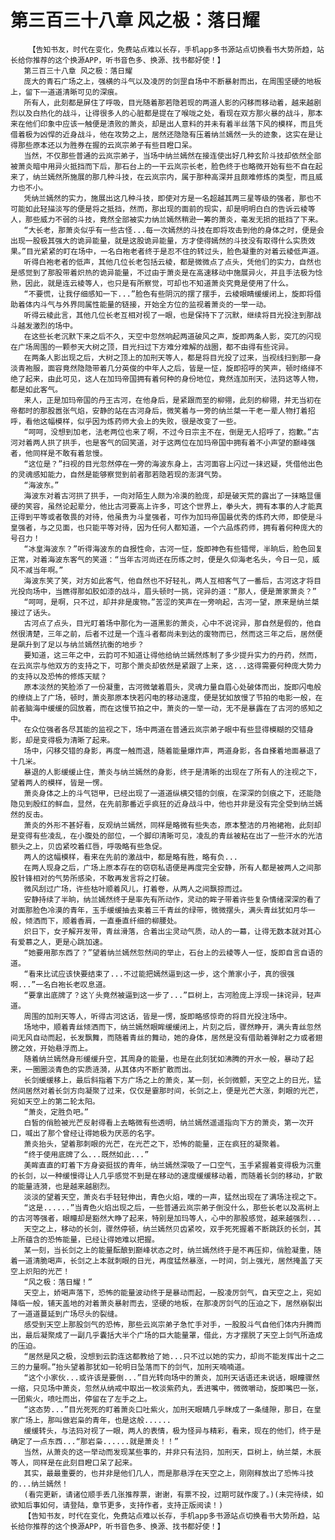 # 第三百三十八章 风之极：落日耀
        【告知书友，时代在变化，免费站点难以长存，手机app多书源站点切换看书大势所趋，站长给你推荐的这个换源APP，听书音色多、换源、找书都好使！】
       第三百三十八章 风之极：落日耀
       庞大的青石广场之上，强横的斗气以及凌厉的剑罡自场中不断暴射而出，在周围坚硬的地板上，留下一道道清晰可见的深痕。
       所有人，此刻都是屏住了呼吸，目光随着那若隐若现的两道人影的闪移而移动着，越来越剧烈以及白热化的战斗，让得很多人的心脏都是提在了喉咙之处，看现在双方那火暴的战斗，那本来在他们印象中应该一触便是溃败的萧炎，却是出人意料的并未有着半丝落下风的模样，而且凭借着极为凶悍的近身战斗，他在攻势之上，居然还隐隐有压着纳兰嫣然一头的迹象，这实在是让得那些原本还以为胜券在握的云岚宗弟子有些目瞪口呆。
       当然，不仅那些普通的云岚宗弟子，当场中纳兰嫣然在接连使出好几种玄阶斗技却依然全部被萧炎暗中用异火抵挡而下后，那石台上的一干云岚宗长老，脸色终于也略微开始有些不自在起来了，纳兰嫣然所施展的那几种斗技，在云岚宗内，属于那种高深并且颇难修炼的类型，而且威力也不小。
       凭纳兰嫣然的实力，施展出这几种斗技，即使对方是一名超越其两三星等级的强者，那也不可能如此轻描淡写的便是将之抵挡，然而，那出现的面前的现实，却是明明白白的告诉云棱等人，那些威力不弱的斗技，竟然全部被实力纳兰嫣然稍逊一筹的萧炎，毫发无损的抵挡了下来。
       “大长老，那萧炎似乎有一些古怪...每一次嫣然的斗技在即将攻击到他的身体之时，便是会出现一股极其强大的诡异能量，就是这股诡异能量，方才使得嫣然的斗技没有取得什么实质效果。”目光紧紧的盯在场中，一名白袍老者终于是忍不住的转过头，脸色凝重的对着云棱低声道。
       听得白袍老者的低声，其他几位长老包括云棱，都是微微点了点头，凭他们的实力，自然也是感觉到了那股带着炽热的诡异能量，不过由于萧炎是在高速移动中施展异火，并且手法极为惗熟，因此，就是连云棱等人，也只是有所察觉，可却也不知道萧炎究竟是使用了什么。
       “不要慌，让我仔细感知一下...”脸色有些阴沉的摆了摆手，云棱眼睛缓缓闭上，旋即将借助着体内斗气与外界同属性能量的链接，开始全方位的监视着萧炎的一举一动。
       听得云棱此言，其他几位长老互相对视了一眼，也是保持下了沉默，继续将目光投注到那战斗越发激烈的场中。
       在这些长老沉默下来之后不久，天空中忽然响起两道破风之声，旋即两条人影，突兀的闪现在广场周围的一颗参天大树之顶，目光扫过下方难分难解的战圈，都不由得有些诧异。
       在两条人影出现之后，大树之顶上的加刑天等人，都是将目光投了过来，当视线扫到那一身淡青袍服，面容竟然隐隐带着几分英俊的中年人之后，皆是一怔，旋即招呼的笑声，顿时络绎不绝了起来，由此可见，这人在加玛帝国拥有着何种的身份地位，竟然连加刑天，法犸这等人物，都是如此客气。
       来人，正是加玛帝国的丹王古河，在他身后，是紧跟而至的柳翎，此刻的柳翎，并无当初在帝都时的那股嚣张气焰，安静的站在古河身后，微笑着与一旁的纳兰桀一干老一辈人物打着招呼，看他这幅模样，似乎因为炼药师大会上的失败，很是改变了一些。
       “呵呵，没想到加老，法老两位也来了啊，不过今日宗主不在，倒是无人招呼了，抱歉。”古河对着两人拱了拱手，也是客气的回笑道，对于这两位在加玛帝国中拥有着不小声望的巅峰强者，他同样是不敢有着怠慢。
       “这位是？”扫视的目光忽然停在一旁的海波东身上，古河面容上闪过一抹迟疑，凭借他出色的灵魂感知能力，自然是能够察觉到前者那若隐若现的澎湃气势。
       “海波东。”
       海波东对着古河拱了拱手，一向对陌生人颇为冷漠的脸庞，却是破天荒的露出了一抹略显僵硬的笑容，虽然论起辈分，他比古河要高上许多，可这个世界上，拳头大，拥有本事的人才能真正得到平等或者敬畏的对待，他虽贵为斗皇强者，可作为加玛帝国最优秀的炼药大师，即使是斗皇强者，与之见面，也只能平等对待，因为任何人都知道，一个六品炼药师，拥有着何种庞大的号召力！
       “冰皇海波东？”听得海波东的自报性命，古河一怔，旋即神色有些错愕，半晌后，脸色回复正常，对着海波东客气的笑道：“当年古河尚还在历练之时，便是久仰海老名头，今日一见，威风不减当年啊。”
       海波东笑了笑，对方如此客气，他自然也不好轻礼，两人互相客气了一番后，古河这才将目光投向场中，当瞧得那如胶如漆的战斗，眉头顿时一挑，诧异的道：“那人，便是萧家萧炎？”
       “呵呵，是啊，只不过，却并非是废物。”苦涩的笑声在一旁响起，古河一望，原来是纳兰桀接过了话头。
       古河点了点头，目光盯着场中那化为一道黑影的萧炎，心中不说诧异，那自然是假的，他自然很清楚，三年之前，后者不过是一个连斗者都尚未到达的废物而已，然而这三年之后，居然便是飙升到了足以与纳兰嫣然抗衡的地步？
       要知道，这三年之中，云韵可不知道让得他给纳兰嫣然炼制了多少提升实力的丹药，然而，在云岚宗与他双方的支持之下，可那个萧炎却依然是紧跟了上来，这...这得需要何种庞大势力的支持以及恐怖的修炼天赋？
       原本淡然的笑脸添了一份凝重，古河微皱着眉头，灵魂力量自眉心处破体而出，旋即闪电般的缭绕上了广场，顿时，萧炎那原本快若闪电的移动速度，便是犹如放慢了节拍的电影一般，在前者脑海中缓缓的回放着，而在这慢节拍之中，萧炎的一举一动，无不是暴露在了古河的感知之中。
       在众位强者各尽其能的监视之下，场中两道在普通云岚宗弟子眼中有些显得模糊的交错身影，却是变得极为清晰了起来。
       场中，闪移交错的身影，再度一触而退，随着能量爆炸声，两道身影，各自搽着地面暴退了十几米。
       暴退的人影缓缓止住，萧炎与纳兰嫣然的身影，终于是清晰的出现在了所有人的注视之下，望着两人的模样，皆是一愣。
       萧炎身体之上的斗气铠甲，已经出现了一道道纵横交错的剑痕，在深深的剑痕之下，还能隐隐见到殷红的鲜血，显然，在先前那番近乎疯狂的近身战斗中，他也并非是没有完全受到纳兰嫣然的反击。
       萧炎的外形不甚好看，反观纳兰嫣然，同样是略微有些失态，原本整洁的月袍裙袍，此刻却是变得有些凌乱，在小腹处的部位，一个脚印清晰可见，凌乱的青丝被粘在出了一些汗水的光洁额头之上，贝齿紧咬着红唇，呼吸略有些急促。
       两人的这幅模样，看来在先前的激战中，都是略有胜，略有负...
       在两人现身之后，广场上原本存在的窃窃私语便是再度完全安静，所有人都是被两人之间那股针锋相对的气势所感染，不敢再发言将之打破。
       微风刮过广场，许些枯叶顺着风儿，打着卷，从两人之间飘掠而过。
       安静持续了半晌，纳兰嫣然终于是率先有所动作，灵动的眸子带着许些复杂情绪深深的看了对面那脸色冷漠的青年，玉手缓缓抽去束着三千青丝的绿带，微微摆头，满头青丝犹如月华一般，倾洒而下，顺着香肩，一直垂直纤细的柳腰处。
       炽日下，女子解开发带，青丝滑落，合着出尘灵动气质，动人的一幕，让得无数本就对其心有爱慕之人，更是心跳加速。
       “她要用那东西了？”望着纳兰嫣然忽然间的举止，石台上的云棱等人一怔，旋即自言自语的道。
       “看来比试应该快要结束了...不过能把嫣然逼到这一步，这个萧家小子，真的很强啊...”一名白袍长老叹息道。
       “要拿出底牌了？这丫头竟然被逼到这一步了...”巨树上，古河脸庞上浮现一抹诧异，轻声道。
       周围的加刑天等人，听得古河这话，皆是一愣，旋即略感惊奇的将目光投注场中。
       场地中，顺着青丝倾洒而下，纳兰嫣然眼眸缓缓闭上，片刻之后，骤然睁开，满头青丝忽然间无风自动而起，长发飘舞，而随着青丝的舞动，她的身体，居然是没有借助着弹射之力或者翅膀之效，开始悬浮而上。
       随着纳兰嫣然身形缓缓升空，其周身的能量，也是在此刻犹如沸腾的开水一般，暴动了起来，一圈圈淡青色的实质涟漪，从其体内不断扩散而出。
       长剑缓缓移上，最后斜指着下方广场之上的萧炎，某一刻，长剑微颤，天空之上的日光，猛然间居然对着长剑方向凝聚了过来，仅仅是霎那时间，长剑之上，便是光芒大涨，刺眼的光芒，宛如天空上的第二轮太阳。
       “萧炎，定胜负吧。”
       白皙的俏脸被光芒反射得看上去略微有些透明，纳兰嫣然遥遥指向下方的萧炎，第一次开口，喊出了那个曾经让得她极为厌恶的名字。
       萧炎抬头，望着那刺眼的光芒，在光芒之下，恐怖的能量，正在疯狂的凝聚着。
       “终于使用底牌了么...既然如此...”
       美眸直直的盯着下方身姿挺拔的青年，纳兰嫣然深吸了一口空气，玉手紧握着变得极为沉重的长剑，以一种缓慢得让人几乎感觉不到是在移动的速度缓缓移动着，而随着长剑的移动，扩散的能量涟漪，也是越来越剧烈。
       淡淡的望着天空，萧炎右手轻轻伸出，青色火焰，噗的一声，猛然出现在了满场注视之下。
       “这是......”当青色火焰出现之后，一些普通云岚宗弟子倒没什么，那些长老以及高树上的古河等强者，眼瞳却是豁然大睁了起来，特别是加玛等人，心中的那股感觉，越来越强烈...
       天空之上，移动的长剑，骤然停顿，纳兰嫣然贝齿紧咬，双手死死握着不断跳跃的长剑，其上所蕴含的恐怖能量，已经让得她难以把握。
       某一刻，当长剑之上的能量酝酿到巅峰状态之时，纳兰嫣然终于是不再压抑，俏脸凝重，随着一道清脆喝声，长剑之上本就刺眼的日光，再度猛然暴涨，一时间，剑上强光，居然掩盖了天空上炽阳的光芒！
       “风之极：落日耀！”
       天空上，娇喝声落下，恐怖的能量波动终于是暴动而起，一股凌厉剑气，自天空之上，宛如降临一般，铺天盖地的对着萧炎暴射而去，坚硬的地板，在那凌厉剑气的压迫之下，居然崩裂出了一道道蔓延到广场尽头的裂缝。
       感受到天空上那股剑气的恐怖，那些云岚宗弟子急忙手对手，一股股斗气自他们体内升腾而出，最后凝聚成了一副几乎囊括大半个广场的巨大能量罩，借此，方才摆脱了天空上剑气所造成的压迫。
       “居然是风之极，没想到云韵连这都教给了她...只不过以她的实力，却尚不能发挥出十之二三的力量啊。”抬头望着那犹如一轮明日坠落而下的剑气，加刑天喃喃道。
       “这个小家伙...或许该是要倒...”目光转向场中的萧炎，加刑天话语还未说话，眼瞳骤然一缩，只见场中萧炎，忽然从纳戒中取出一枚淡紫药丸，丢进嘴中，微微嚼动，旋即嘴巴一张，一团紫火，喷吐而出，停留在了左手之上。
       “这态势...”目光死死的盯着萧炎口吐紫火，加刑天眼睛几乎眯成了一条缝隙，那日，在皇家广场上，那叫做岩枭的青年，也是这般......
       缓缓转头，与法犸对视了一眼，两人的表情，极为怪异与精彩，看来，现在的他们，终于是确定了一点东西...“那岩枭......就是萧炎！！”
       当然，从萧炎的这一举动而发现某些事的，并非只有法犸，加刑天，巨树上，纳兰桀，木辰等人，同样是在此刻目瞪口呆了起来。
       其实，最最重要的，也并非是他们几人，而是那悬浮在天空之上，刚刚释放出了恐怖斗技的...纳兰嫣然！
       (看完更新，请诸位顺手丢几张推荐票，谢谢，有票不投，过期可就作废了。)(未完待续，如欲知后事如何，请登陆，章节更多，支持作者，支持正版阅读！)
       【告知书友，时代在变化，免费站点难以长存，手机app多书源站点切换看书大势所趋，站长给你推荐的这个换源APP，听书音色多、换源、找书都好使！】